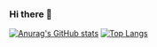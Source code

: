 ### Hi there 👋

<!--
**Brian-Kariu/Brian-Kariu** is a ✨ _special_ ✨ repository because its `README.md` (this file) appears on your GitHub profile.

Here are some ideas to get you started:

- 🔭 I’m currently working on ...Projects at Vorane Studios
- 🌱 I’m currently learning ...Full-Stack Development with React and Django
- 👯 I’m looking to collaborate on ...Projects relating to python and fintech
- 🤔 I’m looking for help with ...
- 💬 Ask me about ...
- 📫 How to reach me: ...brian@vorane.com
- 😄 Pronouns: ...
- ⚡ Fun fact: ...
-->
[![Anurag's GitHub stats](https://github-readme-stats.vercel.app/api?username=Brian-Kariu&count_private=true&show_icons=true&theme=tokyonight)](https://github.com/anuraghazra/github-readme-stats)
[![Top Langs](https://github-readme-stats.vercel.app/api/top-langs/?username=Brian-Kariu&layout=compact)](https://github.com/anuraghazra/github-readme-stats)
